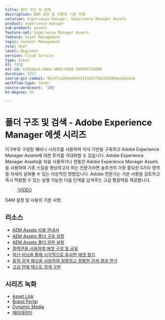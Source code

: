 ```yaml
---
title: 폴더 구조 및 검색
description: DAM 설정 및 사용의 기본 사항
solution: Experience Manager, Experience Manager Assets
product: experience manager
sub-product: assets
feature-set: Experience Manager Assets
feature: Asset Management
topic: Content Management
role: User
level: Beginner
version: Cloud Service
type: Event
kt: 7338
exl-id: b19bdea1-486a-400d-93b8-166f0f12d366
duration: 3317
source-git-commit: 9a297cda953d4414131657f9ac84580aea0eabeb
workflow-type: tm+mt
source-wordcount: '190'
ht-degree: 4%

---
```


# 폴더 구조 및 검색 - Adobe Experience Manager 에셋 시리즈

이 5부로 구성된 웨비나 시리즈를 사용하여 지식 기반을 구축하고 Adobe Experience Manager Assets에 대한 투자를 극대화할 수 있습니다. Adobe Experience Manager Assets을 처음 사용하거나 한동안 Adobe Experience Manager Assets을 사용하여 기존 스킬을 향상하고자 하는 전문가라면 솔루션의 가장 중요한 5가지 영역을 자세히 살펴볼 수 있는 이상적인 방법입니다. Adobe 전문가는 기본 사항을 검토하고 즉시 적용할 수 있는 실행 가능한 다음 단계를 남겨주는 고급 통찰력을 제공합니다.

>[!VIDEO](https://video.tv.adobe.com/v/332135/?quality=12&learn=on&hidetitle=true)

DAM 설정 및 사용의 기본 사항.

## 리소스

* [AEM Assets 사용 안내서](https://experienceleague.adobe.com/docs/experience-manager-65/assets/home.html)
* [AEM Assets 폴더 구조 설정](https://experienceleague.adobe.com/docs/experience-manager-learn/assets/configuring/baseline-folders.html)
* [AEM Assets 폴더 권한 설정](https://experienceleague.adobe.com/docs/experience-manager-learn/assets/configuring/baseline-permissions.html)
* [컬렉션을 사용하여 에셋 구성 및 공유](https://experienceleague.adobe.com/docs/experience-manager-learn/assets/search-and-discovery/collections.html)
* [머신 러닝을 통해 시각적으로 유사한 에셋 찾기](https://experienceleague.adobe.com/docs/experience-manager-learn/assets/search-and-discovery/search.html)
* [동적 검색 패싯을 사용하여 정확하고 정확한 검색 결과 얻기](https://experienceleague.adobe.com/docs/experience-manager-learn/assets/search-and-discovery/search.html)
* [고급 전체 텍스트 검색 구문](https://experienceleague.adobe.com/docs/experience-manager-64/assets/using/gql-search.html?lang=en#using)

## 시리즈 녹화

* [Asset Link](asset-link.md)
* [Brand Portal](brand-portal.md)
* [Dynamic Media](dynamic-media.md)
* [메타데이터](metadata.md)
